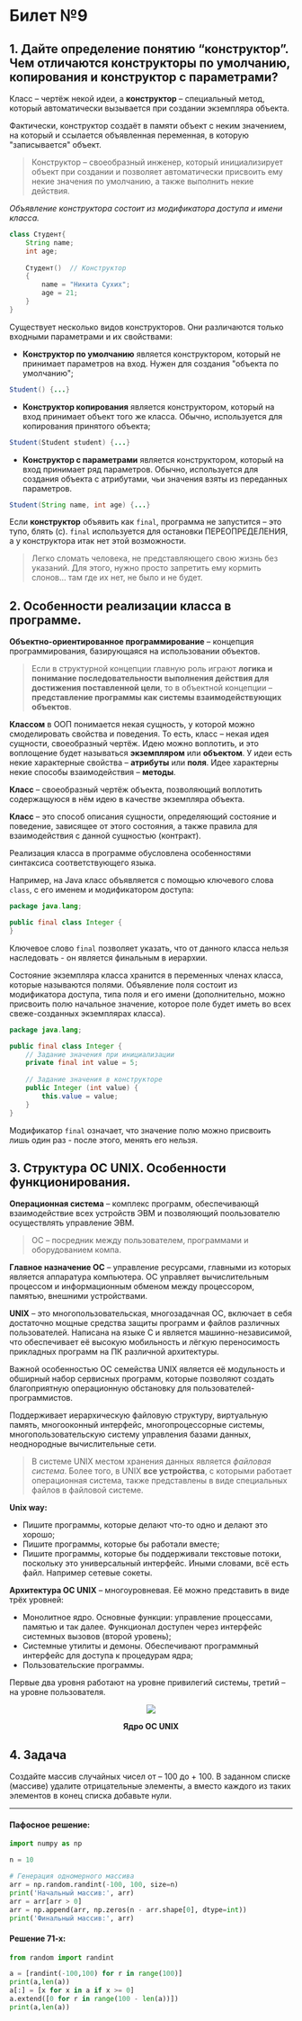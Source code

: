 # Билет №9

## 1. Дайте определение понятию “конструктор”. Чем отличаются конструкторы по умолчанию, копирования и конструктор с параметрами?

Класс – чертёж некой идеи, а **конструктор** – специальный метод, который автоматически вызывается при создании экземпляра объекта.

Фактически, конструктор создаёт в памяти объект с неким значением, на который и ссылается объявленная переменная, в которую "записывается" объект.

> Конструктор – своеобразный инженер, который инициализирует объект при создании и позволяет автоматически присвоить ему некие значения по умолчанию, а также выполнить некие действия.

*Объявление конструктора состоит из модификатора доступа и имени класса.*

```java
class Студент{     
    String name;
    int age;
    
    Студент()  // Конструктор
    {
        name = "Никита Сухих";
        age = 21;
    }
}
```

Существует несколько видов конструкторов. Они различаются только входными параметрами и их свойствами:

- **Конструктор по умолчанию** является конструктором, который не принимает параметров на вход. Нужен для создания "объекта по умолчанию";

```java
Student() {...}
```

- **Конструктор копирования** является конструктором, который на вход принимает объект того же класса. Обычно, используется для копирования принятого объекта;

```java
Student(Student student) {...}
```

- **Конструктор с параметрами** является конструктором, который на вход принимает ряд параметров. Обычно, используется для создания объекта с атрибутами, чьи значения взяты из переданных параметров.

```java
Student(String name, int age) {...}
```

Если **конструктор** объявить как `final`, программа не запустится – это тупо, блять (с). `final` используется для остановки ПЕРЕОПРЕДЕЛЕНИЯ, а у конструктора итак нет этой возможности.

> Легко сломать человека, не представляющего свою жизнь без указаний.
> Для этого, нужно просто запретить ему кормить слонов… там где их нет, не было и не будет.

## 2. Особенности реализации класса в программе.

**Объектно-ориентированное программирование** – концепция программирования, базирующаяся на использовании объектов.

> Если в структурной концепции главную роль играют **логика и понимание последовательности выполнения действия для достижения поставленной цели**, то в объектной концепции – **представление программы как системы взаимодействующих объектов**.

**Классом** в ООП понимается некая сущность, у которой можно смоделировать свойства и поведения. То есть, класс – некая идея сущности, своеобразный чертёж. Идею можно воплотить, и это воплощение будет называться **экземпляром** или **объектом**. У идеи есть некие характерные свойства – **атрибуты** или **поля**. Идее характерны некие способы взаимодействия – **методы**.

**Класс** – своеобразный чертёж объекта, позволяющий воплотить содержащуюся в нём идею в качестве экземпляра объекта.

**Класс** – это способ описания сущности, определяющий состояние и поведение, зависящее от этого состояния, а также правила для взаимодействия с данной сущностью (контракт).

Реализация класса в программе обусловлена особенностями синтаксиса соответствующего языка.

Например, на Java класс объявляется с помощью ключевого слова `class`, с его именем и модификатором доступа:

```java
package java.lang;

public final class Integer {    
}
```

Ключевое слово `final` позволяет указать, что от данного класса нельзя наследовать - он является финальным в иерархии.

Состояние экземпляра класса хранится в переменных членах класса, которые называются полями. Объявление поля состоит из модификатора доступа, типа поля и его имени (дополнительно, можно присвоить полю начальное значение, которое поле будет иметь во всех свеже-созданных экземплярах класса).

```java
package java.lang;

public final class Integer {
    // Задание значения при инициализации
    private final int value = 5;
    
    // Задание значения в конструкторе
    public Integer (int value) {
        this.value = value;
    }
}
```

Модификатор `final` означает, что значение полю можно присвоить лишь один раз - после этого, менять его нельзя.

## 3. Структура ОС UNIX. Особенности функционирования.

**Операционная система** – комплекс программ, обеспечивающй взаимодействие всех устройств ЭВМ и позволяющий поользователю осуществлять управление ЭВМ.

> ОС – посредник между пользователем, программами и оборудованием компа.

**Главное назначение ОС** – управление ресурсами, главными из которых является аппаратура компьютера. ОС управляет вычислительным процессом и информационным обменом между процессором, памятью, внешними устройствами.

**UNIX** – это многопользовательская, многозадачная ОС, включает в себя достаточно мощные средства защиты программ и файлов различных пользователей. Написана на языке С и является машинно-независимой, что обеспечивает её высокую мобильность и лёгкую переносимость прикладных программ на ПК различной архитектуры.

Важной особенностью ОС семейства UNIX является её модульность и обширный набор сервисных программ, которые позволяют создать благоприятную операционную обстановку для пользователей-программистов.

Поддерживает иерархическую файловую структуру, виртуальную память, многооконный интерфейс, многопроцессорные системы, многопользовательскую систему управления базами данных, неоднородные вычислительные сети.

> В системе UNIX местом хранения данных является *файловая система*. Более того, в UNIX **все устройства**, с которыми работает операционная система, также представлены в виде специальных файлов в файловой системе.

**Unix way:**

- Пишите программы, которые делают что-то одно и делают это хорошо;
- Пишите программы, которые бы работали вместе;
- Пишите программы, которые бы поддерживали текстовые потоки, поскольку это универсальный интерфейс. Иными словами, всё есть файл. Например сетевые сокеты.

**Архитектура ОС UNIX** – многоуровневая. Её можно представить в виде трёх уровней:

- Монолитное ядро. Основные функции: управление процессами, памятью и так далее. Функционал доступен через интерфейс системных вызовов (второй уровень);
- Системные утилиты и демоны. Обеспечивают программный интерфейс для доступа к процедурам ядра;
- Пользовательские программы.

Первые два уровня работают на уровне привилегий системы, третий – на уровне пользователя.

<p style="text-align: center;"><img src="https://studref.com/htm/img/15/6613/139.png" style=" zoom: 100%;"><b><p style="text-align: center;">Ядро ОС UNIX</p></b></p>

## 4. Задача

Создайте массив случайных чисел от – 100 до + 100. В заданном списке (массиве) удалите отрицательные элементы, а вместо каждого из таких элементов в конец списка добавьте нули.

****

#### **Пафосное решение:**

```python
import numpy as np

n = 10

# Генерация одномерного массива
arr = np.random.randint(-100, 100, size=n)
print('Начальный массив:', arr)
arr = arr[arr > 0]
arr = np.append(arr, np.zeros(n - arr.shape[0], dtype=int))
print('Финальный массив:', arr)
```

#### **Решение 71-х:**

```python
from random import randint

a = [randint(-100,100) for r in range(100)]
print(a,len(a))
a[:] = [x for x in a if x >= 0]
a.extend([0 for r in range(100 - len(a))])
print(a,len(a))
```